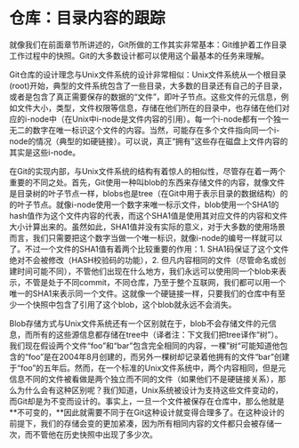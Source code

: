 # 仓库：目录内容的跟踪

就像我们在前面章节所讲述的，Git所做的工作其实非常基本：Git维护着工作目录工作过程中的快照。Git的大多数设计都可以使用这个最基本的任务来理解。

Git仓库的设计理念与Unix文件系统的设计非常相似：Unix文件系统从一个根目录\(root\)开始，典型的文件系统包含了一些目录，大多数的目录还有自己的子目录，或者是包含了真正需要保存的数据的“文件”，即叶子节点。这些文件的元信息，例如文件大小，类型，文件权限等信息，存储在他们所在的目录中，也存储在他们对应的i-node中（在Unix中i-node是文件内容的引用）。每一个i-node都有一个独一无二的数字在唯一标识这个文件的内容。当然，可能存在多个文件指向同一个i-node的情况（典型的如硬链接）。可以说，真正“拥有”这些存在磁盘上文件内容的其实是这些i-node。

在Git的实现内部，与Unix文件系统的结构有着惊人的相似性，尽管存在着一两个重要的不同之处。首先，Git使用一种叫blob的东西来存储文件的内容，就像文件是目录树的叶子节点一样，blobs也是tree（在Git中用于表示目录的数据结构）的的叶子节点。就像i-node使用一个数字来唯一标示文件，blob使用一个SHA1的hash值作为这个文件内容的代表，而这个SHA1值是使用其对应文件的内容和文件大小计算出来的。虽然如此，SHA1值并没有实际的意义，对于大多数的使用场景而言，我们只需要把这个数字当做一个唯一标识，就像i-node的编号一样就可以了。不过一个文件的SHA1值有着两个比较重要的作用：1. SHA1码保证了这个文件绝对不会被修改（HASH校验码的功能），2. 但凡内容相同的文件（尽管命名或创建时间可能不同），不管他们出现在什么地方，我们永远可以使用同一个blob来表示，不管是处于不同commit，不同仓库，乃至于整个互联网，我们都可以用一个唯一的SHA1来表示同一个文件。这就像一个硬链接一样，只要我们的仓库中有至少一个快照中包含了引用了这个blob，这个blob就永远不会消失。

Blob存储方式与Unix文件系统还有一个区别就在于，blob不会存储文件的元信息，而所有的这些源信息都存储在tree中（译者注：下文我们把tree译作“树”）。我们现在假设两个文件“foo”和“bar”包含完全相同的内容，一棵”树“可能知道他包含的“foo”是在2004年8月创建的，而另外一棵树却记录着他拥有的文件“bar”创建于“foo”的五年后。然而，在一个标准的Unix文件系统中，两个内容相同，但是元信息不同的文件被看做是两个独立而不同的文件（如果他们不是硬链接关系），那么为什么会有这种区别呢？我们知道，Unix系统被设计为支持这些文件变动的，而Git却是为不变而设计的。事实上，一旦一个文件被保存在仓库中，那么他就是**不可变的，**因此就需要不同于在Git这种设计就变得合理多了。在这种设计的前提下，我们的存储会变的更加紧凑，因为所有相同内容的文件都只会被存储一次，而不管他在历史快照中出现了多少次。

